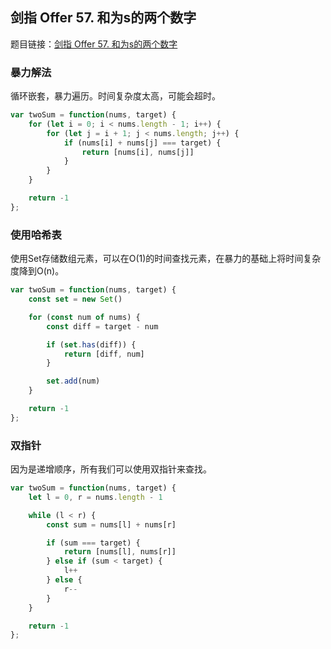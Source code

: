 ## 剑指 Offer 57. 和为s的两个数字

题目链接：[剑指 Offer 57. 和为s的两个数字](https://leetcode-cn.com/problems/he-wei-sde-liang-ge-shu-zi-lcof/)

### 暴力解法

循环嵌套，暴力遍历。时间复杂度太高，可能会超时。

```js
var twoSum = function(nums, target) {
    for (let i = 0; i < nums.length - 1; i++) {
        for (let j = i + 1; j < nums.length; j++) {
            if (nums[i] + nums[j] === target) {
                return [nums[i], nums[j]]
            }
        }
    }

    return -1
};
```

### 使用哈希表

使用Set存储数组元素，可以在O(1)的时间查找元素，在暴力的基础上将时间复杂度降到O(n)。

```js
var twoSum = function(nums, target) {
    const set = new Set()

    for (const num of nums) {
        const diff = target - num

        if (set.has(diff)) {
            return [diff, num]
        }

        set.add(num)
    }

    return -1
};
```

### 双指针

因为是递增顺序，所有我们可以使用双指针来查找。

```js
var twoSum = function(nums, target) {
    let l = 0, r = nums.length - 1

    while (l < r) {
        const sum = nums[l] + nums[r]

        if (sum === target) {
            return [nums[l], nums[r]]
        } else if (sum < target) {
            l++
        } else {
            r--
        }
    }

    return -1
};
```
